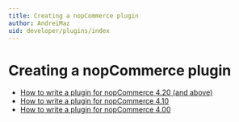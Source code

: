 ```yaml
---
title: Creating a nopCommerce plugin
author: AndreiMaz
uid: developer/plugins/index
---
```

# Creating a nopCommerce plugin

* [How to write a plugin for nopCommerce 4.20 (and above)](xref:developer/plugins/how-to-write-plugin_4.20)
* [How to write a plugin for nopCommerce 4.10](xref:developer/plugins/how-to-write-plugin_4.10)
* [How to write a plugin for nopCommerce 4.00](xref:developer/plugins/how-to-write-plugin_4.00)